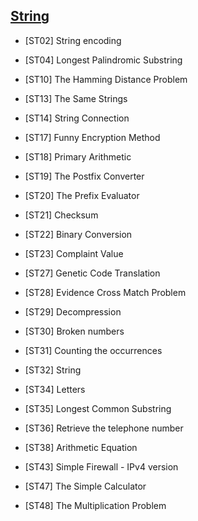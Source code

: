 ## [String](https://e-tutor.itsa.org.tw/e-Tutor/course/view.php?id=23)

- [ST02] String encoding

- [ST04] Longest Palindromic Substring

- [ST10] The Hamming Distance Problem

- [ST13] The Same Strings

- [ST14] String Connection

- [ST17] Funny Encryption Method

- [ST18] Primary Arithmetic

- [ST19] The Postfix Converter

- [ST20] The Prefix Evaluator

- [ST21] Checksum

- [ST22] Binary Conversion

- [ST23] Complaint Value

- [ST27] Genetic Code Translation

- [ST28] Evidence Cross Match Problem

- [ST29] Decompression

- [ST30] Broken numbers

- [ST31] Counting the occurrences

- [ST32] String

- [ST34] Letters

- [ST35] Longest Common Substring

- [ST36] Retrieve the telephone number

- [ST38] Arithmetic Equation

- [ST43] Simple Firewall - IPv4 version

- [ST47] The Simple Calculator

- [ST48] The Multiplication Problem
